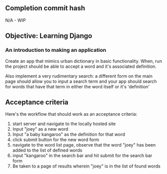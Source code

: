 ## Completion commit hash

N/A - WIP

## Objective: Learning Django

### An introduction to making an application

Create an app that mimics urban dictionary in basic functionality. When, run the project should be able to accept a word and it's associated definition.

Also implement a very rudimentary search: a different form on the main page should allow you to input a search term and your app should search for words that have that term in either the word itself or it's 'definition'

## Acceptance criteria

Here's the workflow that should work as an acceptance criteria:

1. start server and navigate to the locally hosted site
2. Input "joey" as a new word
3. Input "a baby kangaroo" as the definition for that word
4. click submit button for the new word form
5. navigate to the word list page, observe that the word "joey" has been added to the list of defined words
6. input "kangaroo" in the search bar and hit submit for the search bar form
7. Be taken to a page of results wherein "joey" is in the list of found words

